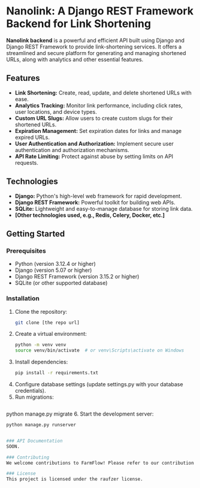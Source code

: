 # Nanolink: A Django REST Framework Backend for Link Shortening

**Nanolink backend** is a powerful and efficient API built using Django and Django REST Framework to provide link-shortening services. It offers a streamlined and secure platform for generating and managing shortened URLs, along with analytics and other essential features.

## Features

* **Link Shortening:** Create, read, update, and delete shortened URLs with ease.
* **Analytics Tracking:** Monitor link performance, including click rates, user locations, and device types.
* **Custom URL Slugs:** Allow users to create custom slugs for their shortened URLs.
* **Expiration Management:** Set expiration dates for links and manage expired URLs.
* **User Authentication and Authorization:** Implement secure user authentication and authorization mechanisms.
* **API Rate Limiting:** Protect against abuse by setting limits on API requests.

## Technologies

* **Django:** Python's high-level web framework for rapid development.
* **Django REST Framework:** Powerful toolkit for building web APIs.
* **SQLite:** Lightweight and easy-to-manage database for storing link data.
* **[Other technologies used, e.g., Redis, Celery, Docker, etc.]**

## Getting Started

### Prerequisites
* Python (version 3.12.4 or higher)
* Django (version 5.07 or higher)
* Django REST Framework (version 3.15.2 or higher)
* SQLite (or other supported database)

### Installation


1. Clone the repository:
   ```bash
   git clone [the repo url]
2. Create a virtual environment:
   ```bash
   python -m venv venv
   source venv/bin/activate  # or venv\Scripts\activate on Windows
3. Install dependencies:
   ```bash
   pip install -r requirements.txt
4. Configure database settings (update settings.py with your database credentials).
5. Run migrations:
   ```bash
python manage.py migrate
6. Start the development server:
   ```bash
   python manage.py runserver


### API Documentation
SOON.

### Contributing
We welcome contributions to FarmFlow! Please refer to our contribution guidelines for details.

### License
This project is licensed under the raufzer license.